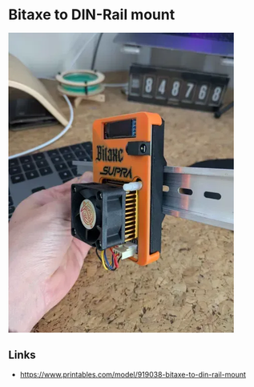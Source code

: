 # Bitaxe to DIN-Rail mount

![Bitaxe to DIN-Rail mount](./preview.webp)

## Links

- https://www.printables.com/model/919038-bitaxe-to-din-rail-mount
